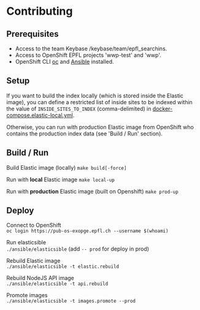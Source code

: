 Contributing
============

Prerequisites
-------------

* Access to the team Keybase /keybase/team/epfl_searchins.
* Access to OpenShift EPFL projects 'wwp-test' and 'wwp'.
* OpenShift CLI [oc](https://docs.openshift.com/container-platform/3.11/cli_reference/get_started_cli.html#installing-the-cli) and [Ansible](https://docs.ansible.com/ansible/latest/installation_guide/intro_installation.html) installed.


Setup
-----

If you want to build the index locally (which is stored inside the Elastic image), you can define a restricted list of inside sites to be indexed within the value of `INSIDE_SITES_TO_INDEX` (comma-delimited) in [docker-compose.elastic-local.yml](docker-compose.elastic-local.yml).

Otherwise, you can run with production Elastic image from OpenShift who contains the production index data (see 'Build / Run' section).

Build / Run
-----------

Build Elastic image (locally)
`make build[-force]`

Run with **local** Elastic image
`make local-up`

Run with **production** Elastic image (built on Openshift)
`make prod-up`

Deploy
------

Connect to OpenShift  
`oc login https://pub-os-exopge.epfl.ch --username $(whoami)`

Run elasticsible  
`./ansible/elasticsible` (add `-- prod` for deploy in prod)

Rebuild Elastic image  
`./ansible/elasticsible -t elastic.rebuild`

Rebuild NodeJS API image  
`./ansible/elasticsible -t api.rebuild`

Promote images  
`./ansible/elasticsible -t images.promote --prod`
